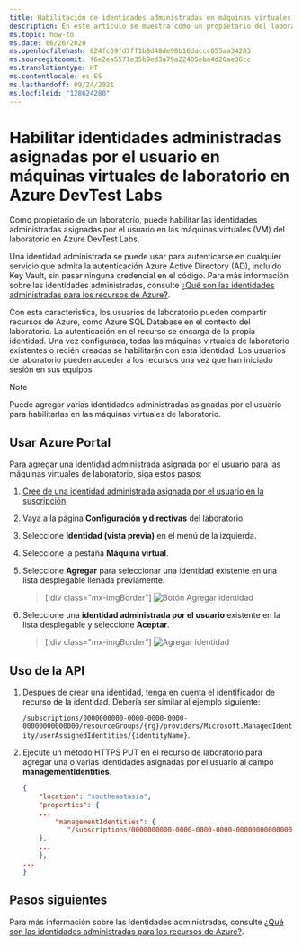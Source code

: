 ```yaml
---
title: Habilitación de identidades administradas en máquinas virtuales de laboratorio
description: En este artículo se muestra cómo un propietario del laboratorio puede habilitar identidades administradas asignadas por el usuario en las máquinas virtuales de laboratorio.
ms.topic: how-to
ms.date: 06/26/2020
ms.openlocfilehash: 824fc69fd7ff1b8d48de98b16daccc055aa34283
ms.sourcegitcommit: f6e2ea5571e35b9ed3a79a22485eba4d20ae36cc
ms.translationtype: HT
ms.contentlocale: es-ES
ms.lasthandoff: 09/24/2021
ms.locfileid: "128624280"
---
```

# <a name="enable-user-assigned-managed-identities-on-lab-virtual-machines-in-azure-devtest-labs"></a>Habilitar identidades administradas asignadas por el usuario en máquinas virtuales de laboratorio en Azure DevTest Labs
Como propietario de un laboratorio, puede habilitar las identidades administradas asignadas por el usuario en las máquinas virtuales (VM) del laboratorio en Azure DevTest Labs.

Una identidad administrada se puede usar para autenticarse en cualquier servicio que admita la autenticación Azure Active Directory (AD), incluido Key Vault, sin pasar ninguna credencial en el código. Para más información sobre las identidades administradas, consulte [¿Qué son las identidades administradas para los recursos de Azure?](../active-directory/managed-identities-azure-resources/overview.md).

Con esta característica, los usuarios de laboratorio pueden compartir recursos de Azure, como Azure SQL Database en el contexto del laboratorio. La autenticación en el recurso se encarga de la propia identidad. Una vez configurada, todas las máquinas virtuales de laboratorio existentes o recién creadas se habilitarán con esta identidad. Los usuarios de laboratorio pueden acceder a los recursos una vez que han iniciado sesión en sus equipos.

> [!NOTE]
> Puede agregar varias identidades administradas asignadas por el usuario para habilitarlas en las máquinas virtuales de laboratorio.

## <a name="use-azure-portal"></a>Usar Azure Portal
Para agregar una identidad administrada asignada por el usuario para las máquinas virtuales de laboratorio, siga estos pasos:

1. [Cree de una identidad administrada asignada por el usuario en la suscripción](../active-directory/managed-identities-azure-resources/how-to-manage-ua-identity-portal.md#create-a-user-assigned-managed-identity)
1. Vaya a la página **Configuración y directivas** del laboratorio.
1. Seleccione **Identidad (vista previa)** en el menú de la izquierda.
1. Seleccione la pestaña **Máquina virtual**.
1. Seleccione **Agregar** para seleccionar una identidad existente en una lista desplegable llenada previamente. 

    > [!div class="mx-imgBorder"]
    > ![Botón Agregar identidad](./media/enable-managed-identities-lab-vms/add-identity-button.png)
1. Seleccione una **identidad administrada por el usuario** existente en la lista desplegable y seleccione **Aceptar**. 

    > [!div class="mx-imgBorder"]
    > ![Agregar identidad](./media/enable-managed-identities-lab-vms/add-identity.png)

## <a name="use-api"></a>Uso de la API

1.  Después de crear una identidad, tenga en cuenta el identificador de recurso de la identidad. Debería ser similar al ejemplo siguiente: 

    `/subscriptions/0000000000-0000-0000-0000-00000000000000/resourceGroups/{rg}/providers/Microsoft.ManagedIdentity/userAssignedIdentities/{identityName}`.
    
2. Ejecute un método HTTPS PUT en el recurso de laboratorio para agregar una o varias identidades asignadas por el usuario al campo **managementIdentities**.


    ```json
    {
        "location": "southeastasia",
        "properties": {
        ...
            "managementIdentities": {
               "/subscriptions/0000000000-0000-0000-0000-00000000000000/resourceGroups/{rg}/providers/Microsoft.ManagedIdentity/userAssignedIdentities/{identityName}": {}
        },
        ...
        },
    ...
    }
    ```

## <a name="next-steps"></a>Pasos siguientes
Para más información sobre las identidades administradas, consulte [¿Qué son las identidades administradas para los recursos de Azure?](../active-directory/managed-identities-azure-resources/overview.md).
